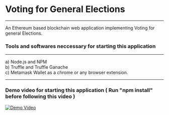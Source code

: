 # Voting for General Elections
-------------------------------

An Ethereum based blockchain web application implementing Voting for general Elections.

### Tools and softwares neccessary for starting this application
_____________________________________________________________
  a) Node.js and NPM<br/>
  b) Truffle and Truffle Ganache<br/>
  c) Metamask Wallet as a chrome or any browser extension.<br/>
_____________________________________________________________

### Demo video for starting this application ( Run "npm install" before following this video )
[![Demo Video](https://j.gifs.com/yozovP.gif)](https://www.youtube.com/watch?v=TIowp9w1xPA)
